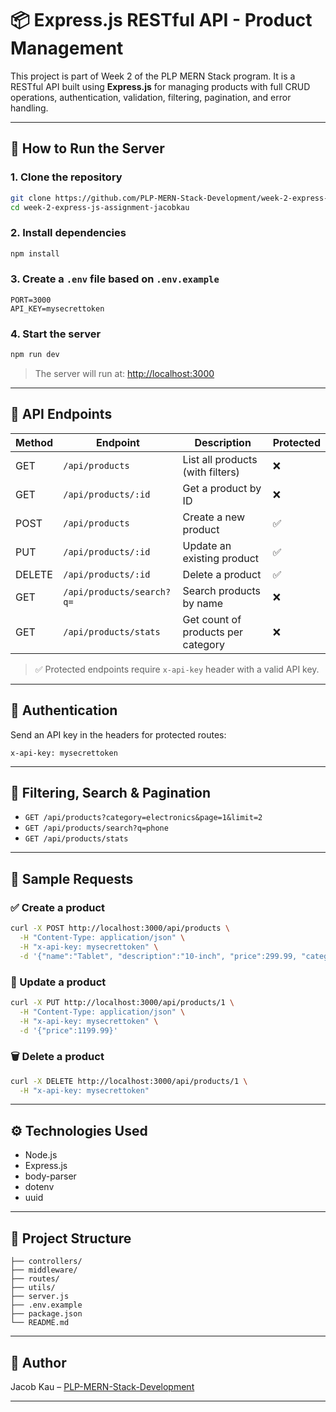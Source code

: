 # 📦 Express.js RESTful API - Product Management

This project is part of Week 2 of the PLP MERN Stack program. It is a RESTful API built using **Express.js** for managing products with full CRUD operations, authentication, validation, filtering, pagination, and error handling.

---

## 🚀 How to Run the Server

### 1. Clone the repository

```bash
git clone https://github.com/PLP-MERN-Stack-Development/week-2-express-js-assignment-jacobkau.git
cd week-2-express-js-assignment-jacobkau
```

### 2. Install dependencies

```bash
npm install
```

### 3. Create a `.env` file based on `.env.example`

```env
PORT=3000
API_KEY=mysecrettoken
```

### 4. Start the server

```bash
npm run dev
```

> The server will run at: [http://localhost:3000](http://localhost:3000)

---

## 📘 API Endpoints

| Method | Endpoint                  | Description                        | Protected |
| ------ | ------------------------- | ---------------------------------- | --------- |
| GET    | `/api/products`           | List all products (with filters)   | ❌         |
| GET    | `/api/products/:id`       | Get a product by ID                | ❌         |
| POST   | `/api/products`           | Create a new product               | ✅         |
| PUT    | `/api/products/:id`       | Update an existing product         | ✅         |
| DELETE | `/api/products/:id`       | Delete a product                   | ✅         |
| GET    | `/api/products/search?q=` | Search products by name            | ❌         |
| GET    | `/api/products/stats`     | Get count of products per category | ❌         |

> ✅ Protected endpoints require `x-api-key` header with a valid API key.

---

## 🔐 Authentication

Send an API key in the headers for protected routes:

```http
x-api-key: mysecrettoken
```

---

## 🔎 Filtering, Search & Pagination

* `GET /api/products?category=electronics&page=1&limit=2`
* `GET /api/products/search?q=phone`
* `GET /api/products/stats`

---

## 🧪 Sample Requests

### ✅ Create a product

```bash
curl -X POST http://localhost:3000/api/products \
  -H "Content-Type: application/json" \
  -H "x-api-key: mysecrettoken" \
  -d '{"name":"Tablet", "description":"10-inch", "price":299.99, "category":"electronics", "inStock":true}'
```

### 🔄 Update a product

```bash
curl -X PUT http://localhost:3000/api/products/1 \
  -H "Content-Type: application/json" \
  -H "x-api-key: mysecrettoken" \
  -d '{"price":1199.99}'
```

### 🗑️ Delete a product

```bash
curl -X DELETE http://localhost:3000/api/products/1 \
  -H "x-api-key: mysecrettoken"
```

---

## ⚙️ Technologies Used

* Node.js
* Express.js
* body-parser
* dotenv
* uuid

---

## 📁 Project Structure

```
├── controllers/
├── middleware/
├── routes/
├── utils/
├── server.js
├── .env.example
├── package.json
└── README.md
```

---

## 👫 Author

Jacob Kau – [PLP-MERN-Stack-Development](https://github.com/PLP-MERN-Stack-Development)

---
